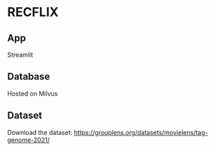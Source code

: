 # RECFLIX

## App
Streamlit

## Database
Hosted on Milvus

## Dataset
Download the dataset: https://grouplens.org/datasets/movielens/tag-genome-2021/